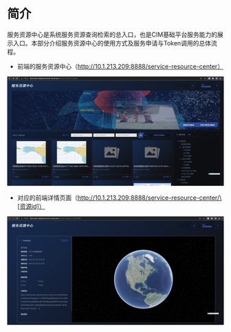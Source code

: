 # 简介

服务资源中心是系统服务资源查询检索的总入口，也是CIM基础平台服务能力的展示入口。本部分介绍服务资源中心的使用方式及服务申请与Token调用的总体流程。

* 前端的服务资源中心（http://10.1.213.209:8888/service-resource-center）

![descript](../.gitbook/assets/0)

* 对应的前端详情页面（http://10.1.213.209:8888/service-resource-center/\[资源id]）

![descript](<../.gitbook/assets/1 (1)>)

